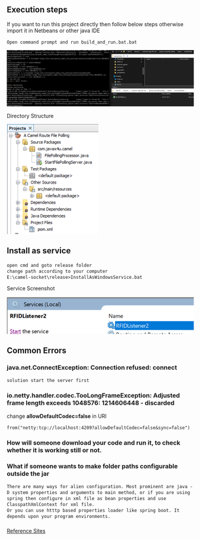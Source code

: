 ## Execution steps
If you want to run this project directly then follow below steps otherwise import it in Netbeans or other java IDE
	
	Open command prompt and run build_and_run.bat.bat
	

![CMD Console](image/image_261.png)

Directory Structure

![Directory Structure](image/image_260.png)

## Install as service
	open cmd and goto release folder
	change path according to your computer
	E:\camel-socket\release>InstallAsWindowsService.bat
	
Service Screenshot

![Service Screenshot](image/image_262.png)	
	
## Common Errors

### java.net.ConnectException: Connection refused: connect
	solution start the server first
### io.netty.handler.codec.TooLongFrameException: Adjusted frame length exceeds 1048576: 1214606448 - discarded

change **allowDefaultCodec=false**  in URI

	from("netty:tcp://localhost:4209?allowDefaultCodec=false&sync=false")


### How will someone download your code and run it, to check whether it is working still or not.

### What if someone wants to make folder paths configurable outside the jar

	There are many ways for alien configuration. Most prominent are java -D system properties and arguments to main method, or if you are using spring then configure in xml file as bean properties and use ClasspathXmlContext for xml file.
	Or you can use htttp based properties loader like spring boot. It depends upon your program environments.
	
### 

[Reference Sites](http://www.masterspringboot.com/various/camel/using-camel-netty-components-to-manage-socket-routes)


	
